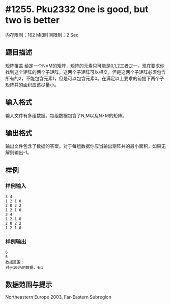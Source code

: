 # #1255. Pku2332 One is good, but two is better

内存限制：162 MiB时间限制：2 Sec

## 题目描述

矩阵覆盖 给定一个N&times;M的矩阵，矩阵的元素只可能是0,1,2三者之一。现在要求你找到这个矩阵的两个子矩阵，这两个子矩阵可以相交，但是这两个子矩阵必须包含所有的2，不能包含元素1，但是可以包含元素0。在满足以上要求的前提下两个子矩阵并的面积应该尽量小。

## 输入格式

输入文件有多组数据。每组数据包含了N,M以及N&times;M的矩阵。

## 输出格式

输出文件包含了数据的答案。对于每组数据你应当输出矩阵并的最小面积，如果无解则输出-1。

## 样例

### 样例输入

    
    3 4
    1 2 1 0
    2 0 2 2
    1 2 1 0
    3 4
    1 2 1 0
    2 0 2 2
    1 2 1 0
    
    

### 样例输出

    
    6
    6
    数据范围：
    对于100%的数据，有1
    

## 数据范围与提示

 Northeastern Europe 2003, Far-Eastern Subregion
